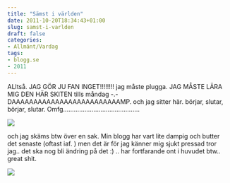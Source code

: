 ```yaml
---
title: "Sämst i världen"
date: 2011-10-20T18:34:43+01:00
slug: samst-i-varlden
draft: false
categories:
- Allmänt/Vardag
tags:
- blogg.se
- 2011
---
```

ALltså. JAG GÖR JU FAN INGET!!!!!!!! jag måste plugga. JAG MÅSTE LÄRA MIG DEN HÄR SKITEN tills måndag -.- DAAAAAAAAAAAAAAAAAAAAAAAAAMP. och jag sitter här. börjar, slutar, börjar, slutar. Omfg...........................................  
  
![](/assets/images/blogg.se/dsc01733_171360319.jpg)  
  
och jag skäms btw över en sak. Min blogg har vart lite dampig och butter det senaste (oftast iaf. ) men det är för jag känner mig sjukt pressad tror jag.. det ska nog bli ändring på det :) .. har fortfarande ont i huvudet btw.. great shit.  
  
  
  
![](/assets/images/blogg.se/nemi_20111013_171361106.jpg)